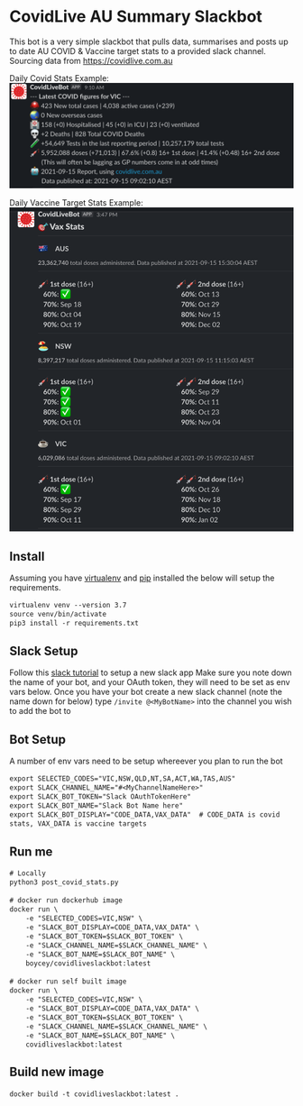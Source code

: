 # CovidLive AU Summary Slackbot

This bot is a very simple slackbot that pulls data, summarises and posts up to date AU COVID & Vaccine target stats to a provided slack channel. Sourcing data from https://covidlive.com.au

Daily Covid Stats Example:
![example-message](./example_numbers_message.png)

Daily Vaccine Target Stats Example:
![example-message](./example_target_numbers.png)

## Install
Assuming you have [virtualenv](https://github.com/pypa/virtualenv) and [pip](https://github.com/pypa/pip) installed the below will setup the requirements.
```
virtualenv venv --version 3.7
source venv/bin/activate
pip3 install -r requirements.txt
```

## Slack Setup
Follow this [slack tutorial](https://github.com/slackapi/python-slack-sdk/blob/main/tutorial/01-creating-the-slack-app.md) to setup a new slack app
Make sure you note down the name of your bot, and your OAuth token, they will need to be set as env vars below.
Once you have your bot create a new slack channel (note the name down for below)
type `/invite @<MyBotName>`  into the channel you wish to add the bot to

## Bot Setup
A number of env vars need to be setup whereever you plan to run the bot
```
export SELECTED_CODES="VIC,NSW,QLD,NT,SA,ACT,WA,TAS,AUS" 
export SLACK_CHANNEL_NAME="#<MyChannelNameHere>" 
export SLACK_BOT_TOKEN="Slack OAuthTokenHere" 
export SLACK_BOT_NAME="Slack Bot Name here" 
export SLACK_BOT_DISPLAY="CODE_DATA,VAX_DATA"  # CODE_DATA is covid stats, VAX_DATA is vaccine targets
```

## Run me
```shell
# Locally
python3 post_covid_stats.py

# docker run dockerhub image
docker run \
    -e "SELECTED_CODES=VIC,NSW" \
    -e "SLACK_BOT_DISPLAY=CODE_DATA,VAX_DATA" \
    -e "SLACK_BOT_TOKEN=$SLACK_BOT_TOKEN" \
    -e "SLACK_CHANNEL_NAME=$SLACK_CHANNEL_NAME" \
    -e "SLACK_BOT_NAME=$SLACK_BOT_NAME" \
    boycey/covidliveslackbot:latest

# docker run self built image
docker run \
    -e "SELECTED_CODES=VIC,NSW" \
    -e "SLACK_BOT_DISPLAY=CODE_DATA,VAX_DATA" \
    -e "SLACK_BOT_TOKEN=$SLACK_BOT_TOKEN" \
    -e "SLACK_CHANNEL_NAME=$SLACK_CHANNEL_NAME" \
    -e "SLACK_BOT_NAME=$SLACK_BOT_NAME" \
    covidliveslackbot:latest
```

## Build new image
```
docker build -t covidliveslackbot:latest .
```


